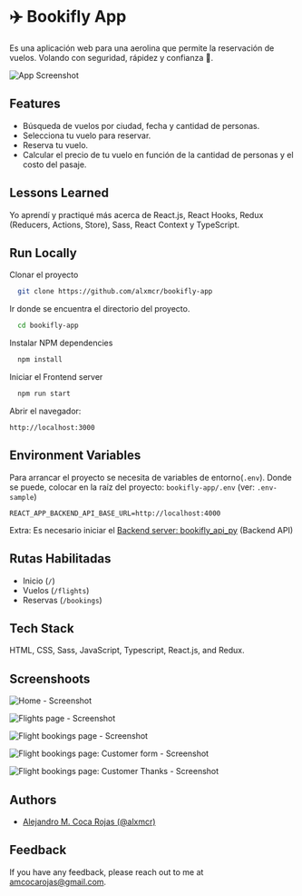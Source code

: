 # ✈️ Bookifly App

Es una aplicación web para una aerolina que permite la reservación de vuelos. Volando con seguridad, rápidez y confianza 🌴.

![App Screenshot](https://res.cloudinary.com/images-alex-projects/image/upload/v1635666877/Portfolio/bookifly-app/screenshots/bookifly-home-page_fb7rhg.png)

## Features

- Búsqueda de vuelos por ciudad, fecha y cantidad de personas.
- Selecciona tu vuelo para reservar.
- Reserva tu vuelo.
- Calcular el precio de tu vuelo en función de la cantidad de personas y el costo del pasaje.

## Lessons Learned

Yo aprendí y practiqué más acerca de React.js, React Hooks, Redux (Reducers, Actions, Store), Sass, React Context y TypeScript.

## Run Locally

Clonar el proyecto

```bash
  git clone https://github.com/alxmcr/bookifly-app
```

Ir donde se encuentra el directorio del proyecto.

```bash
  cd bookifly-app
```

Instalar NPM dependencies

```bash
  npm install
```

Iniciar el Frontend server

```bash
  npm run start
```

Abrir el navegador:

```
http://localhost:3000
```

## Environment Variables

Para arrancar el proyecto se necesita de variables de entorno(`.env`). Donde se puede, colocar en la raíz del proyecto: `bookifly-app/.env` (ver: `.env-sample`)

```
REACT_APP_BACKEND_API_BASE_URL=http://localhost:4000
```

Extra: Es necesario iniciar el [Backend server: bookifly_api_py](https://github.com/alxmcr/bookifly_api_py) (Backend API)

## Rutas Habilitadas

- Inicio (`/`)
- Vuelos (`/flights`)
- Reservas (`/bookings`)

## Tech Stack

HTML, CSS, Sass, JavaScript, Typescript, React.js, and Redux.

## Screenshoots

![Home - Screenshot](https://res.cloudinary.com/images-alex-projects/image/upload/v1635231627/Portfolio/bookifly-app/screenshots/desktop-version_b9coor.png)

![Flights page - Screenshot](https://res.cloudinary.com/images-alex-projects/image/upload/v1635666876/Portfolio/bookifly-app/screenshots/bookifly-flight-page_h16fzi.png)

![Flight bookings page - Screenshot](https://res.cloudinary.com/images-alex-projects/image/upload/v1635666876/Portfolio/bookifly-app/screenshots/bookifly-flight-bookings-page_eos62y.png)

![Flight bookings page: Customer form - Screenshot](https://res.cloudinary.com/images-alex-projects/image/upload/v1635666876/Portfolio/bookifly-app/screenshots/bookifly-customer-info_ewnpji.png)

![Flight bookings page: Customer Thanks - Screenshot](https://res.cloudinary.com/images-alex-projects/image/upload/v1635666876/Portfolio/bookifly-app/screenshots/bookifly-thanks-modal_cxhkcc.png)

## Authors

- [Alejandro M. Coca Rojas (@alxmcr)](https://www.github.com/alxmcr)

## Feedback

If you have any feedback, please reach out to me at amcocarojas@gmail.com.
